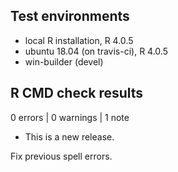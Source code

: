 ## Test environments
* local R installation, R 4.0.5
* ubuntu 18.04 (on travis-ci), R 4.0.5
* win-builder (devel)

## R CMD check results

0 errors | 0 warnings | 1 note

* This is a new release.

Fix previous spell errors. 
